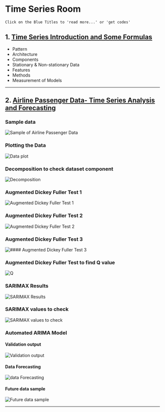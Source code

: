 # Time Series Room

`Click on the Blue Titles to 'read more...' or 'get codes' `

## 1. [Time Series Introduction and Some Formulas](https://github.com/RusticHaze634/Time-Series-Room/blob/main/Codes/time-series.ipynb)

- Pattern 
- Architecture
- Components
- Stationary & Non-stationary Data
- Features
- Methods
- Measurement of Models

*** 

## 2. [Airline Passenger Data- Time Series Analysis and Forecasting](https://www.kaggle.com/diplod0cus/airline-passenger-data-time-series-analysis)

### Sample data

  ![Sample of Airline Passenger Data](https://github.com/RusticHaze634/Time-Series-Room/blob/main/Images/1.%20Sample%20data.jpg)
  
### Plotting the Data

  ![Data plot](https://github.com/RusticHaze634/Time-Series-Room/blob/main/Images/2.%20data%20plot.png)
  
### Decomposition to check dataset component

  ![Decomposition](https://github.com/RusticHaze634/Time-Series-Room/blob/main/Images/3.%20Decomposition%20to%20check%20dataset%20component.png)
  
### Augmented Dickey Fuller Test 1

  ![Augmented Dickey Fuller Test 1](https://github.com/RusticHaze634/Time-Series-Room/blob/main/Images/4.%20Augmented%20Dickey%20Fuller%20Test%201.png)
  
### Augmented Dickey Fuller Test 2

  ![Augmented Dickey Fuller Test 2](https://github.com/RusticHaze634/Time-Series-Room/blob/main/Images/5.%20Augmented%20Dickey%20Fuller%20Test%202.png)
  
### Augmented Dickey Fuller Test 3

  ![#### Augmented Dickey Fuller Test 3](https://github.com/RusticHaze634/Time-Series-Room/blob/main/Images/6.%20Augmented%20Dickey%20Fuller%20Test%203.png)
  
### Augmented Dickey Fuller Test to find Q value

  ![Q](https://github.com/RusticHaze634/Time-Series-Room/blob/main/Images/7.%20Augmented%20Dickey%20Fuller%20Test%20to%20find%20Q.png)
  
### SARIMAX Results

  ![SARIMAX Results](https://github.com/RusticHaze634/Time-Series-Room/blob/main/Images/8.%20SARIMAX%20Results.png)
  
### SARIMAX values to check

   ![SARIMAX values to check](https://github.com/RusticHaze634/Time-Series-Room/blob/main/Images/9.%20SARIMAX%20values%20to%20check.png)
   
### Automated ARIMA Model
#### Validation output

  ![Validation output](https://github.com/RusticHaze634/Time-Series-Room/blob/main/Images/10.%20Validation%20output.png)
  
#### Data Forecasting
  
   ![data Forecasting](https://github.com/RusticHaze634/Time-Series-Room/blob/main/Images/11.%20data%20Forecasting.png)
   
#### Future data sample

  ![Future data sample](https://github.com/RusticHaze634/Time-Series-Room/blob/main/Images/12.%20Future%20data%20sample.png)
  
 ***
